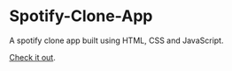 # Spotify-Clone-App
A spotify clone app built using HTML, CSS and JavaScript.

[Check it out](https://asheesh25.github.io/Spotify-Clone-App/).

